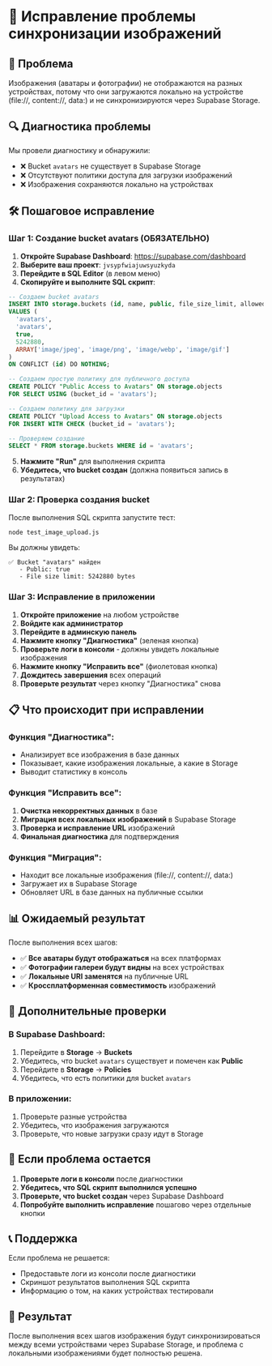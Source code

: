 # 🔧 Исправление проблемы синхронизации изображений

## 🎯 Проблема
Изображения (аватары и фотографии) не отображаются на разных устройствах, потому что они загружаются локально на устройстве (file://, content://, data:) и не синхронизируются через Supabase Storage.

## 🔍 Диагностика проблемы

Мы провели диагностику и обнаружили:
- ❌ Bucket `avatars` не существует в Supabase Storage
- ❌ Отсутствуют политики доступа для загрузки изображений
- ❌ Изображения сохраняются локально на устройствах

## 🛠️ Пошаговое исправление

### Шаг 1: Создание bucket avatars (ОБЯЗАТЕЛЬНО)

1. **Откройте Supabase Dashboard**: https://supabase.com/dashboard
2. **Выберите ваш проект**: `jvsypfwiajuwsyuzkyda`
3. **Перейдите в SQL Editor** (в левом меню)
4. **Скопируйте и выполните SQL скрипт**:

```sql
-- Создаем bucket avatars
INSERT INTO storage.buckets (id, name, public, file_size_limit, allowed_mime_types)
VALUES (
  'avatars',
  'avatars',
  true,
  5242880,
  ARRAY['image/jpeg', 'image/png', 'image/webp', 'image/gif']
)
ON CONFLICT (id) DO NOTHING;

-- Создаем простую политику для публичного доступа
CREATE POLICY "Public Access to Avatars" ON storage.objects
FOR SELECT USING (bucket_id = 'avatars');

-- Создаем политику для загрузки
CREATE POLICY "Upload Access to Avatars" ON storage.objects
FOR INSERT WITH CHECK (bucket_id = 'avatars');

-- Проверяем создание
SELECT * FROM storage.buckets WHERE id = 'avatars';
```

5. **Нажмите "Run"** для выполнения скрипта
6. **Убедитесь, что bucket создан** (должна появиться запись в результатах)

### Шаг 2: Проверка создания bucket

После выполнения SQL скрипта запустите тест:

```bash
node test_image_upload.js
```

Вы должны увидеть:
```
✅ Bucket "avatars" найден
   - Public: true
   - File size limit: 5242880 bytes
```

### Шаг 3: Исправление в приложении

1. **Откройте приложение** на любом устройстве
2. **Войдите как администратор**
3. **Перейдите в админскую панель**
4. **Нажмите кнопку "Диагностика"** (зеленая кнопка)
5. **Проверьте логи в консоли** - должны увидеть локальные изображения
6. **Нажмите кнопку "Исправить все"** (фиолетовая кнопка)
7. **Дождитесь завершения** всех операций
8. **Проверьте результат** через кнопку "Диагностика" снова

## 📋 Что происходит при исправлении

### Функция "Диагностика":
- Анализирует все изображения в базе данных
- Показывает, какие изображения локальные, а какие в Storage
- Выводит статистику в консоль

### Функция "Исправить все":
1. **Очистка некорректных данных** в базе
2. **Миграция всех локальных изображений** в Supabase Storage
3. **Проверка и исправление URL** изображений
4. **Финальная диагностика** для подтверждения

### Функция "Миграция":
- Находит все локальные изображения (file://, content://, data:)
- Загружает их в Supabase Storage
- Обновляет URL в базе данных на публичные ссылки

## 📊 Ожидаемый результат

После выполнения всех шагов:

- ✅ **Все аватары будут отображаться** на всех платформах
- ✅ **Фотографии галереи будут видны** на всех устройствах
- ✅ **Локальные URI заменятся** на публичные URL
- ✅ **Кроссплатформенная совместимость** изображений

## 🔧 Дополнительные проверки

### В Supabase Dashboard:
1. Перейдите в **Storage** → **Buckets**
2. Убедитесь, что bucket `avatars` существует и помечен как **Public**
3. Перейдите в **Storage** → **Policies**
4. Убедитесь, что есть политики для bucket `avatars`

### В приложении:
1. Проверьте разные устройства
2. Убедитесь, что изображения загружаются
3. Проверьте, что новые загрузки сразу идут в Storage

## 🚨 Если проблема остается

1. **Проверьте логи в консоли** после диагностики
2. **Убедитесь, что SQL скрипт выполнился успешно**
3. **Проверьте, что bucket создан** через Supabase Dashboard
4. **Попробуйте выполнить исправление** пошагово через отдельные кнопки

## 📞 Поддержка

Если проблема не решается:
- Предоставьте логи из консоли после диагностики
- Скриншот результатов выполнения SQL скрипта
- Информацию о том, на каких устройствах тестировали

## 🎉 Результат

После выполнения всех шагов изображения будут синхронизироваться между всеми устройствами через Supabase Storage, и проблема с локальными изображениями будет полностью решена. 